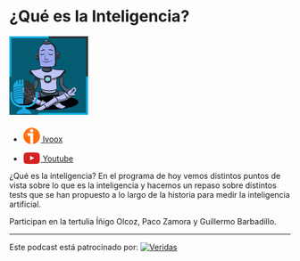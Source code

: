 # ¿Qué es la Inteligencia?

![](res/2024-07-16-08-17-10.png)

- [<img src="../../../res/ivoox-icon-256.webp" alt="ivoox_logo" width="32" style="position: relative; top: 5px;"> Ivoox](https://go.ivoox.com/rf/104768211)
- [<img src="../../../res/youtube-icon-256.png" alt="youtube_logo" width="32" style="position: relative; top: 10px;"> Youtube](https://youtu.be/u257mXBk_CQ?si=ddEy7GOd_QWIQSmM)

¿Qué es la inteligencia? En el programa de hoy vemos distintos puntos de vista sobre lo que es la inteligencia y hacemos un repaso sobre distintos tests que se han propuesto a lo largo de la historia para medir la inteligencia artificial.

Participan en la tertulia Íñigo Olcoz, Paco Zamora y Guillermo Barbadillo.

---

Este podcast está patrocinado por:  [<img src="https://veridas.com/wp-content/uploads/2021/08/VERIDAS-logo-azul-coral-rgb-592x131-1.png.webp" alt="Veridas" width="64" style="position: relative; top: 0px;">](https://veridas.com/)
